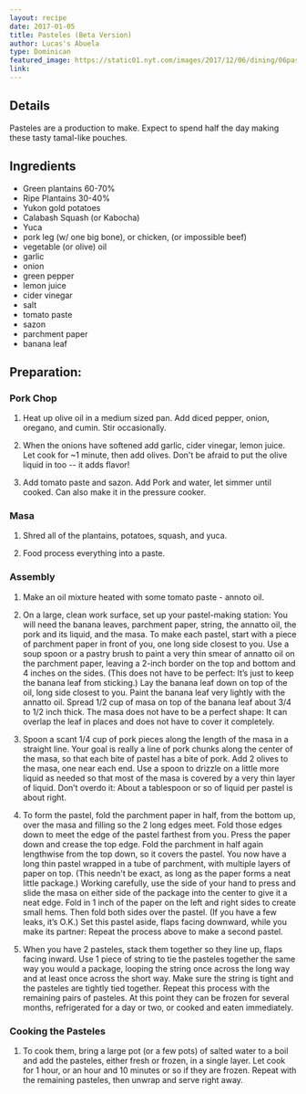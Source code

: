 ```yaml
---
layout: recipe
date: 2017-01-05
title: Pasteles (Beta Version)
author: Lucas's Abuela
type: Dominican
featured_image: https://static01.nyt.com/images/2017/12/06/dining/06pastelesREX/06pastelesREX-articleLarge.jpg
link:
---
```

## Details
Pasteles are a production to make. Expect to spend half the day making these tasty tamal-like pouches.

## Ingredients
* Green plantains 60-70%
* Ripe Plantains 30-40% 
* Yukon gold potatoes
* Calabash Squash (or Kabocha)
* Yuca
* pork leg (w/ one big bone), or chicken, (or impossible beef)
* vegetable (or olive) oil
* garlic
* onion
* green pepper
* lemon juice
* cider vinegar 
* salt
* tomato paste
* sazon
* parchment paper
* banana leaf

## Preparation:

### Pork Chop 
1. Heat up olive oil in a medium sized pan. Add diced pepper, onion, oregano, and cumin. Stir occasionally.

1. When the onions have softened add garlic, cider vinegar, lemon juice. Let cook for ~1 minute, then add olives. Don't be afraid to put the olive liquid in too -- it adds flavor!

1. Add tomato paste and sazon. Add Pork and water, let simmer until cooked. Can also make it in the pressure cooker.  

### Masa 
1. Shred all of the plantains, potatoes, squash, and yuca.

1. Food process everything into a paste.

### Assembly
1. Make an oil mixture heated with some tomato paste - annoto oil.

1. On a large, clean work surface, set up your pastel-making station: You will need the banana leaves, parchment paper, string, the annatto oil, the pork and its liquid, and the masa. To make each pastel, start with a piece of parchment paper in front of you, one long side closest to you. Use a soup spoon or a pastry brush to paint a very thin smear of annatto oil on the parchment paper, leaving a 2-inch border on the top and bottom and 4 inches on the sides. (This does not have to be perfect: It’s just to keep the banana leaf from sticking.) Lay the banana leaf down on top of the oil, long side closest to you. Paint the banana leaf very lightly with the annatto oil. Spread 1/2 cup of masa on top of the banana leaf about 3/4 to 1/2 inch thick. The masa does not have to be a perfect shape: It can overlap the leaf in places and does not have to cover it completely.

1. Spoon a scant 1/4 cup of pork pieces along the length of the masa in a straight line. Your goal is really a line of pork chunks along the center of the masa, so that each bite of pastel has a bite of pork. Add 2 olives to the masa, one near each end. Use a spoon to drizzle on a little more liquid as needed so that most of the masa is covered by a very thin layer of liquid. Don’t overdo it: About a tablespoon or so of liquid per pastel is about right.

1. To form the pastel, fold the parchment paper in half, from the bottom up, over the masa and filling so the 2 long edges meet. Fold those edges down to meet the edge of the pastel farthest from you. Press the paper down and crease the top edge. Fold the parchment in half again lengthwise from the top down, so it covers the pastel. You now have a long thin pastel wrapped in a tube of parchment, with multiple layers of paper on top. (This needn't be exact, as long as the paper forms a neat little package.)
Working carefully, use the side of your hand to press and slide the masa on either side of the package into the center to give it a neat edge. Fold in 1 inch of the paper on the left and right sides to create small hems. Then fold both sides over the pastel. (If you have a few leaks, it’s O.K.)
Set this pastel aside, flaps facing downward, while you make its partner: Repeat the process above to make a second pastel.

1. When you have 2 pasteles, stack them together so they line up, flaps facing inward. Use 1 piece of string to tie the pasteles together the same way you would a package, looping the string once across the long way and at least once across the short way. Make sure the string is tight and the pasteles are tightly tied together. Repeat this process with the remaining pairs of pasteles. At this point they can be frozen for several months, refrigerated for a day or two, or cooked and eaten immediately.

### Cooking the Pasteles
1. To cook them, bring a large pot (or a few pots) of salted water to a boil and add the pasteles, either fresh or frozen, in a single layer. Let cook for 1 hour, or an hour and 10 minutes or so if they are frozen. Repeat with the remaining pasteles, then unwrap and serve right away.

